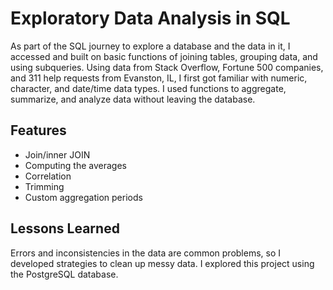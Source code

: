 
# Exploratory Data Analysis in SQL 

As part of the SQL journey to explore a database and the data in it, I accessed and built on basic functions of joining tables, grouping data, and using subqueries. Using data from Stack Overflow, Fortune 500 companies, and 311 help requests  from Evanston, IL, I first got familiar with numeric, character, and date/time data types. I used  functions to aggregate, summarize, and analyze data without leaving  the database.


## Features

- Join/inner JOIN
- Computing the averages
- Correlation
- Trimming
- Custom aggregation periods



## Lessons Learned

Errors and inconsistencies in the data are common problems, so I developed strategies to clean up messy data. I explored this project using the PostgreSQL database. 

